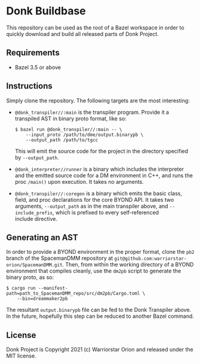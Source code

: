 # Donk Buildbase

This repository can be used as the root of a Bazel workspace in order to quickly
download and build all released parts of Donk Project.

## Requirements

- Bazel 3.5 or above

## Instructions

Simply clone the repository. The following targets are the most interesting:

- `@donk_transpiler//:main` is the transpiler program. Provide it a transpiled
  AST in binary proto format, like so:

  ```
  $ bazel run @donk_transpiler//:main -- \
      --input_proto /path/to/dme/output.binarypb \
      --output_path /path/to/tgcc
  ```

  This will emit the source code for the project in the directory specified by
  `--output_path`.

- `@donk_interpreter//runner` is a binary which includes the interpreter and the
  emitted source code for a DM environment in C++, and runs the proc `/main()`
  upon execution. It takes no arguments.

- `@donk_transpiler//:coregen` is a binary which emits the basic class, field,
  and proc declarations for the core BYOND API. It takes two arguments,
  `--output_path` as in the main transpiler above, and `--include_prefix`, which
  is prefixed to every self-referenced include directive.

## Generating an AST

In order to provide a BYOND environment in the proper format, clone the `pb2`
branch of the SpacemanDMM repository at
`git@github.com:warriorstar-orion/SpacemanDMM.git`. Then, from within the
working directory of a BYOND environment that compiles cleanly, use the `dm2pb`
script to generate the binary proto, as so:

```
$ cargo run --manifest-path=path_to_SpacemanDMM_repo/src/dm2pb/Cargo.toml \
    --bin=dreammaker2pb
```

The resultant `output.binarypb` file can be fed to the Donk Transpiler above. In
the future, hopefully this step can be reduced to another Bazel command.

## License

Donk Project is Copyright 2021 (c) Warriorstar Orion and released under the MIT
license.